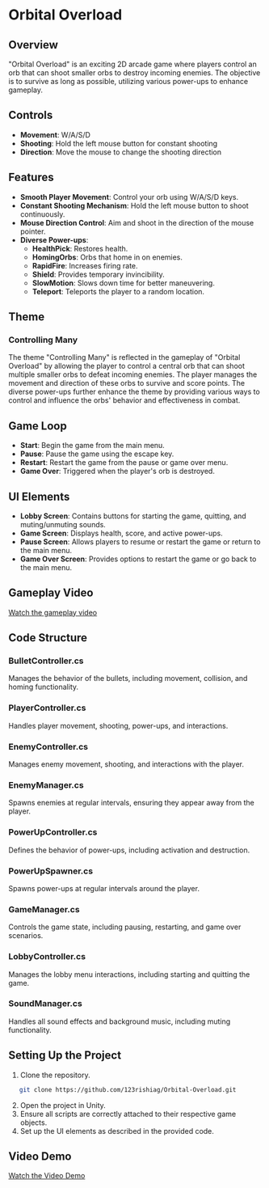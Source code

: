 # Orbital Overload

## Overview
"Orbital Overload" is an exciting 2D arcade game where players control an orb that can shoot smaller orbs to destroy incoming enemies. The objective is to survive as long as possible, utilizing various power-ups to enhance gameplay.

## Controls
- **Movement**: W/A/S/D
- **Shooting**: Hold the left mouse button for constant shooting
- **Direction**: Move the mouse to change the shooting direction

## Features
- **Smooth Player Movement**: Control your orb using W/A/S/D keys.
- **Constant Shooting Mechanism**: Hold the left mouse button to shoot continuously.
- **Mouse Direction Control**: Aim and shoot in the direction of the mouse pointer.
- **Diverse Power-ups**:
  - **HealthPick**: Restores health.
  - **HomingOrbs**: Orbs that home in on enemies.
  - **RapidFire**: Increases firing rate.
  - **Shield**: Provides temporary invincibility.
  - **SlowMotion**: Slows down time for better maneuvering.
  - **Teleport**: Teleports the player to a random location.

## Theme
### Controlling Many
The theme "Controlling Many" is reflected in the gameplay of "Orbital Overload" by allowing the player to control a central orb that can shoot multiple smaller orbs to defeat incoming enemies. The player manages the movement and direction of these orbs to survive and score points. The diverse power-ups further enhance the theme by providing various ways to control and influence the orbs' behavior and effectiveness in combat.

## Game Loop
- **Start**: Begin the game from the main menu.
- **Pause**: Pause the game using the escape key.
- **Restart**: Restart the game from the pause or game over menu.
- **Game Over**: Triggered when the player's orb is destroyed.

## UI Elements
- **Lobby Screen**: Contains buttons for starting the game, quitting, and muting/unmuting sounds.
- **Game Screen**: Displays health, score, and active power-ups.
- **Pause Screen**: Allows players to resume or restart the game or return to the main menu.
- **Game Over Screen**: Provides options to restart the game or go back to the main menu.

## Gameplay Video
[Watch the gameplay video](https://www.loom.com/share/196ce76c10e4471f8994ede99576c10e?sid=32d74d87-1782-4ec6-a59b-aa1b743b5aba)

## Code Structure
### BulletController.cs
Manages the behavior of the bullets, including movement, collision, and homing functionality.

### PlayerController.cs
Handles player movement, shooting, power-ups, and interactions.

### EnemyController.cs
Manages enemy movement, shooting, and interactions with the player.

### EnemyManager.cs
Spawns enemies at regular intervals, ensuring they appear away from the player.

### PowerUpController.cs
Defines the behavior of power-ups, including activation and destruction.

### PowerUpSpawner.cs
Spawns power-ups at regular intervals around the player.

### GameManager.cs
Controls the game state, including pausing, restarting, and game over scenarios.

### LobbyController.cs
Manages the lobby menu interactions, including starting and quitting the game.

### SoundManager.cs
Handles all sound effects and background music, including muting functionality.

## Setting Up the Project
1. Clone the repository.
```bash
   git clone https://github.com/123rishiag/Orbital-Overload.git 
```
2. Open the project in Unity.
3. Ensure all scripts are correctly attached to their respective game objects.
4. Set up the UI elements as described in the provided code.

## Video Demo

[Watch the Video Demo](https://www.loom.com/share/196ce76c10e4471f8994ede99576c10e?sid=2a4ed09a-ced2-4e90-a977-f30deaa45d51)
